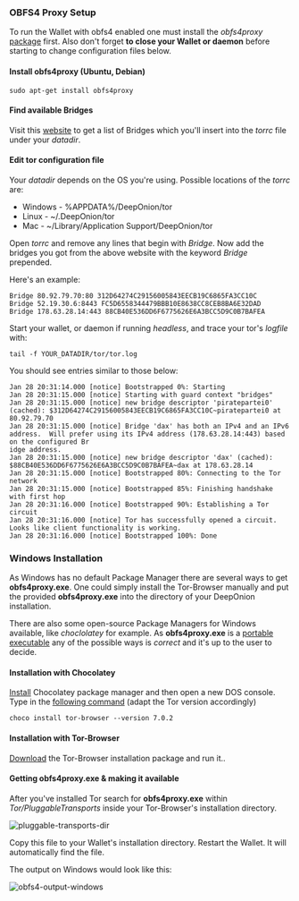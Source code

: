 ### OBFS4 Proxy Setup

To run the Wallet with obfs4 enabled one must install the *obfs4proxy* [package](https://launchpad.net/ubuntu/+source/obfs4proxy) first. Also don't forget **to close your Wallet or daemon** before starting to change configuration files below.

#### Install obfs4proxy (Ubuntu, Debian)

```shell
sudo apt-get install obfs4proxy
```

#### Find available Bridges

Visit this [website](https://bridges.torproject.org/bridges) to get a list of Bridges which you'll insert into the *torrc* file under your *datadir*.

#### Edit tor configuration file

Your *datadir* depends on the OS you're using. Possible locations of the *torrc* are:

* Windows - %APPDATA%/DeepOnion/tor
* Linux - ~/.DeepOnion/tor
* Mac -  ~/Library/Application Support/DeepOnion/tor

Open *torrc* and remove any lines that begin with *Bridge*. Now add the bridges you got from the above website with the keyword *Bridge* prepended.

Here's an example:

```
Bridge 80.92.79.70:80 312D64274C29156005843EECB19C6865FA3CC10C
Bridge 52.19.30.6:8443 FC5D6558344479BBB10E8638CC8CEB8BA6E32DAD
Bridge 178.63.28.14:443 88CB40E536DD6F6775626E6A3BCC5D9C0B7BAFEA
```

Start your wallet, or daemon if running *headless*, and trace your tor's *logfile* with:

```
tail -f YOUR_DATADIR/tor/tor.log
```

You should see entries similar to those below:

```
Jan 28 20:31:14.000 [notice] Bootstrapped 0%: Starting
Jan 28 20:31:15.000 [notice] Starting with guard context "bridges"
Jan 28 20:31:15.000 [notice] new bridge descriptor 'piratepartei0' (cached): $312D64274C29156005843EECB19C6865FA3CC10C~piratepartei0 at 80.92.79.70
Jan 28 20:31:15.000 [notice] Bridge 'dax' has both an IPv4 and an IPv6 address.  Will prefer using its IPv4 address (178.63.28.14:443) based on the configured Br
idge address.
Jan 28 20:31:15.000 [notice] new bridge descriptor 'dax' (cached): $88CB40E536DD6F6775626E6A3BCC5D9C0B7BAFEA~dax at 178.63.28.14
Jan 28 20:31:15.000 [notice] Bootstrapped 80%: Connecting to the Tor network
Jan 28 20:31:15.000 [notice] Bootstrapped 85%: Finishing handshake with first hop
Jan 28 20:31:16.000 [notice] Bootstrapped 90%: Establishing a Tor circuit
Jan 28 20:31:16.000 [notice] Tor has successfully opened a circuit. Looks like client functionality is working.
Jan 28 20:31:16.000 [notice] Bootstrapped 100%: Done

```

### Windows Installation 

As Windows has no default Package Manager there are several ways to get **obfs4proxy.exe**. One could simply install the Tor-Browser manually and put the provided **obfs4proxy.exe** into the directory of your DeepOnion installation. 

There are also some open-source Package Managers for Windows available, like *choclolatey* for example. As **obfs4proxy.exe** is a [portable executable](https://tor.stackexchange.com/questions/14850/where-can-i-download-windows-binary-for-obfs4proxy) any of the possible ways is *correct* and it's up to the user to decide.

#### Installation with Chocolatey

[Install](https://chocolatey.org/install) Chocolatey package manager and then open a new DOS console. Type in the [following command](https://chocolatey.org/packages/tor-browser/7.0.2) (adapt the Tor version accordingly)

```
choco install tor-browser --version 7.0.2
```

#### Installation with Tor-Browser

[Download](https://www.torproject.org/download/download.html.en) the Tor-Browser installation package and run it..

#### Getting obfs4proxy.exe & making it available

After you've installed Tor search for **obfs4proxy.exe** within *Tor/PluggableTransports* inside your Tor-Browser's installation directory. 

![pluggable-transports-dir](https://img1.picload.org/image/ddpogdli/tor_path.png)

Copy this file to your Wallet's installation directory. Restart the Wallet. It will automatically find the file.

The output on Windows would look like this:

![obfs4-output-windows](https://img1.picload.org/image/ddpoigow/output.png)
